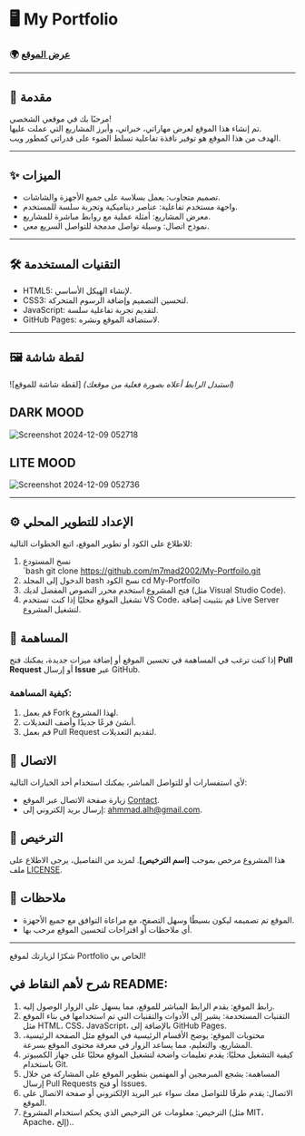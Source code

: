 # 🖥️ My Portfolio  

### 🌍 [عرض الموقع](https://m7mad2002.github.io/My-Portfoilo/)  

---

## 📝 مقدمة  
مرحبًا بك في موقعي الشخصي!  
تم إنشاء هذا الموقع لعرض مهاراتي، خبراتي، وأبرز المشاريع التي عملت عليها.  
الهدف من هذا الموقع هو توفير نافذة تفاعلية تسلط الضوء على قدراتي كمطور ويب.

---

## ✨ الميزات  
- تصميم متجاوب: يعمل بسلاسة على جميع الأجهزة والشاشات.  
- واجهة مستخدم تفاعلية: عناصر ديناميكية وتجربة سلسة للمستخدم.  
- معرض المشاريع: أمثلة عملية مع روابط مباشرة للمشاريع.  
- نموذج اتصال: وسيلة تواصل مدمجة للتواصل السريع معي.

---

## 🛠️ التقنيات المستخدمة  
- HTML5: لإنشاء الهيكل الأساسي.  
- CSS3: لتحسين التصميم وإضافة الرسوم المتحركة.  
- JavaScript: لتقديم تجربة تفاعلية سلسة.  
- GitHub Pages: لاستضافة الموقع ونشره.

---

## 🖼️ لقطة شاشة  
![لقطة شاشة للموقع] 
*(استبدل الرابط أعلاه بصورة فعلية من موقعك)*  
## DARK MOOD
![Screenshot 2024-12-09 052718](https://github.com/user-attachments/assets/f5387d69-bd8c-4fed-8061-b09dbd1dfb94)
## LITE MOOD
![Screenshot 2024-12-09 052736](https://github.com/user-attachments/assets/1d76dc2d-c75b-4835-826c-e7b6b605b6fc)

---

## ⚙️ الإعداد للتطوير المحلي  
للاطلاع على الكود أو تطوير الموقع، اتبع الخطوات التالية:  

1. نسخ المستودع  
   `bash
   git clone https://github.com/m7mad2002/My-Portfoilo.git
2. الدخول إلى المجلد
bash
نسخ الكود
cd My-Portfoilo
3. فتح المشروع
استخدم محرر النصوص المفضل لديك (مثل Visual Studio Code).
4. تشغيل الموقع محليًا
إذا كنت تستخدم VS Code، قم بتثبيت إضافة Live Server لتشغيل المشروع.
## 🤝 المساهمة

إذا كنت ترغب في المساهمة في تحسين الموقع أو إضافة ميزات جديدة، يمكنك فتح **Pull Request** أو إرسال **Issue** عبر GitHub.

### كيفية المساهمة:
1. قم بعمل Fork لهذا المشروع.
2. أنشئ فرعًا جديدًا وأضف التعديلات.
3. قم بعمل Pull Request لتقديم التعديلات.

## 📧 الاتصال

لأي استفسارات أو للتواصل المباشر، يمكنك استخدام أحد الخيارات التالية:
- زيارة صفحة الاتصال عبر الموقع [Contact](https://m7mad2002.github.io/My-Portfoilo/contact).
- إرسال بريد إلكتروني إلى: [ahmmad.alh@gmail.com](mailto:email@example.com).

## 📜 الترخيص

هذا المشروع مرخص بموجب **[اسم الترخيص]**. لمزيد من التفاصيل، يرجى الاطلاع على ملف [LICENSE](LICENSE).

## 💬 ملاحظات

- الموقع تم تصميمه ليكون بسيطًا وسهل التصفح، مع مراعاة التوافق مع جميع الأجهزة.
- أي ملاحظات أو اقتراحات لتحسين الموقع مرحب بها.

---

شكرًا لزيارتك لموقع Portfolio الخاص بي! 
## شرح لأهم النقاط في README:

1. رابط الموقع: يقدم الرابط المباشر للموقع، مما يسهل على الزوار الوصول إليه.
2. التقنيات المستخدمة: يشير إلى الأدوات والتقنيات التي تم استخدامها في بناء الموقع مثل HTML، CSS، JavaScript، بالإضافة إلى GitHub Pages.
3. محتويات الموقع: يوضح الأقسام الرئيسية في الموقع مثل الصفحة الرئيسية، المشاريع، والتعليم، مما يساعد الزوار في معرفة محتوى الموقع بسرعة.
4. كيفية التشغيل محليًا: يقدم تعليمات واضحة لتشغيل الموقع محليًا على جهاز الكمبيوتر باستخدام Git.
5. المساهمة: يشجع المبرمجين أو المهتمين بتطوير الموقع على المشاركة من خلال إرسال Pull Requests أو فتح Issues.
6. الاتصال: يقدم طرقًا للتواصل معك سواء عبر البريد الإلكتروني أو صفحة الاتصال على الموقع.
7. الترخيص: معلومات عن الترخيص الذي يحكم استخدام المشروع (مثل MIT، Apache، إلخ)..

